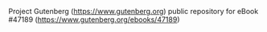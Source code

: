 Project Gutenberg (https://www.gutenberg.org) public repository for
eBook #47189 (https://www.gutenberg.org/ebooks/47189)
